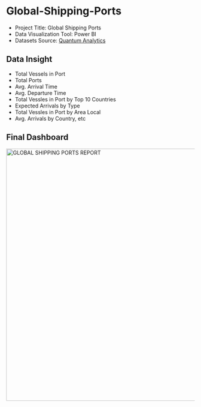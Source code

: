 # Global-Shipping-Ports

- Project Title: Global Shipping Ports
- Data Visualization Tool: Power BI
- Datasets Source: [Quantum Analytics](https://quantumanalyticsco.org/)

## Data Insight
- Total Vessels in Port
- Total Ports
- Avg. Arrival Time
- Avg. Departure Time
- Total Vessles in Port by Top 10 Countries
- Expected Arrivals by Type
- Total Vessles in Port by Area Local
- Avg. Arrivals by Country, etc

## Final Dashboard

<img width="672" alt="GLOBAL SHIPPING PORTS REPORT" src="https://github.com/user-attachments/assets/327ae9d2-72a6-4c6a-a8e3-9a12a6519ccd">


